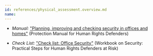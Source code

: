 ```yaml
---
id: references/physical_assessment.overview.md
name: 
---
```


  * *Manual:* ["Planning, improving and checking security in offices and homes"](http://www.peacebrigades.org/fileadmin/user_files/groups/uk/files/Publications/Frontline_Manual_pdf.pdf#page=83) (Protection Manual for Human Rights Defenders)

  * *Check List:* ["Check list: Office Security"](http://frontlinedefenders.org/files/workbook_eng.pdf#page=80) (Workbook on Security: Practical Steps for Human Rights Defenders at Risk)

